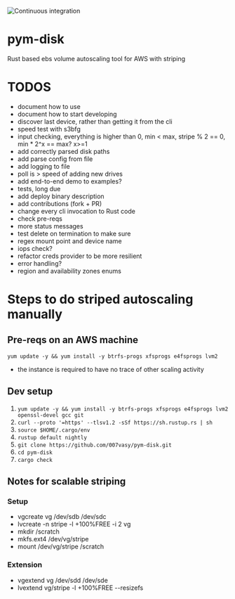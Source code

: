 ![Continuous integration](https://github.com/007vasy/pym-disk/workflows/Continuous%20integration/badge.svg?branch=dev)

# pym-disk

Rust based ebs volume autoscaling tool for AWS with striping

# TODOS

- document how to use
- document how to start developing
- discover last device, rather than getting it from the cli
- speed test with s3bfg
- input checking, everything is higher than 0, min < max, stripe % 2 == 0, min \* 2^x == max? x>=1
- add correctly parsed disk paths
- add parse config from file
- add logging to file
- poll is > speed of adding new drives
- add end-to-end demo to examples?
- tests, long due
- add deploy binary description
- add contributions (fork + PR)
- change every cli invocation to Rust code
- check pre-reqs
- more status messages
- test delete on termination to make sure
- regex mount point and device name
- iops check?
- refactor creds provider to be more resilient
- error handling?
- region and availability zones enums

# Steps to do striped autoscaling manually

## Pre-reqs on an AWS machine

`yum update -y && yum install -y btrfs-progs xfsprogs e4fsprogs lvm2`

- the instance is required to have no trace of other scaling activity

## Dev setup

1. `yum update -y && yum install -y btrfs-progs xfsprogs e4fsprogs lvm2 openssl-devel gcc git`
1. `curl --proto '=https' --tlsv1.2 -sSf https://sh.rustup.rs | sh`
1. `source $HOME/.cargo/env`
1. `rustup default nightly`
1. `git clone https://github.com/007vasy/pym-disk.git`
1. `cd pym-disk`
1. `cargo check`

## Notes for scalable striping

### Setup

- vgcreate vg /dev/sdb /dev/sdc
- lvcreate -n stripe -l +100%FREE -i 2 vg
- mkdir /scratch
- mkfs.ext4 /dev/vg/stripe
- mount /dev/vg/stripe /scratch

### Extension

- vgextend vg /dev/sdd /dev/sde
- lvextend vg/stripe -l +100%FREE --resizefs
